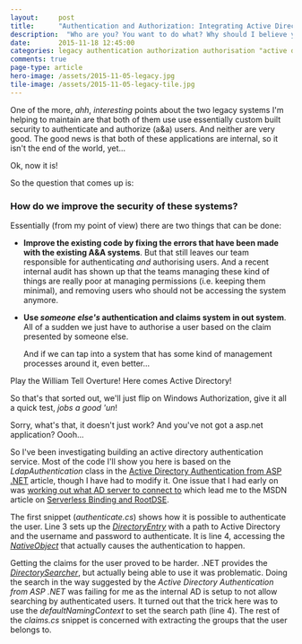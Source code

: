 ```yaml
---
layout: 	post
title:  	"Authentication and Authorization: Integrating Active Directory"
description:  "Who are you? You want to do what? Why should I believe you?"
date:   	2015-11-18 12:45:00
categories: legacy authentication authorization authorisation "active directory" ad ldap dotnet
comments: true
page-type: article
hero-image: /assets/2015-11-05-legacy.jpg
tile-image: /assets/2015-11-05-legacy-tile.jpg
---
```

One of the more, _ahh_, _interesting_ points about the two legacy systems I'm helping to maintain are that both of them use use essentially custom built security to authenticate and authorize (a&a) users. And neither are very good. The good news is that both of these applications are internal, so it isn't the end of the world, yet...

Ok, now it is!

So the question that comes up is:

### How do we improve the security of these systems? ###

Essentially (from my point of view) there are two things that can be done:

* **Improve the existing code by fixing the errors that have been made with the existing A&A systems**. But that still leaves our team responsible for authenticating _and_ authorising users. And a recent internal audit has shown up that the teams managing these kind of things are really poor at managing permissions (i.e. keeping them minimal), and removing users who should not be accessing the system anymore.

* **Use _someone else's_ authentication and claims system in out system**. All of a sudden we just have to authorise a user based on the claim presented by someone else.

  And if we can tap into a system that has some kind of management processes around it, even better...

Play the William Tell Overture! Here comes Active Directory!

So that's that sorted out, we'll just flip on Windows Authorization, give it all a quick test, _jobs a good 'un_!

Sorry, what's that, it doesn't just work? And you've not got a asp.net application? Oooh...

So I've been investigating building an active directory authentication service. Most of the code I'll show you here is based on the _LdapAuthentication_ class in the [Active Directory Authentication from ASP .NET](<https://msdn.microsoft.com/en-us/library/ms180890(v=vs.80).aspx>) article, though I have had to modify it. One issue that I had early on was [working out what AD server to connect to](http://stackoverflow.com/a/749316/747649) which lead me to the MSDN article on [Serverless Binding and RootDSE](<https://msdn.microsoft.com/en-us/library/ms677945(VS.85).aspx>).

<script src="https://gist.github.com/steve-codemunkies/3ff6e307b2ee9f4fde1b.js"></script>

The first snippet (_authenticate.cs_) shows how it is possible to authenticate the user. Line 3 sets up the [_DirectoryEntry_](<https://msdn.microsoft.com/en-us/library/system.directoryservices.directoryentry(v=vs.110).aspx>) with a path to Active Directory and the username and password to authenticate. It is line 4, accessing the [_NativeObject_](<https://msdn.microsoft.com/en-us/library/system.directoryservices.directoryentry.nativeobject(v=vs.110).aspx>) that actually causes the authentication to happen.

Getting the claims for the user proved to be harder. .NET provides the [_DirectorySearcher_](<https://msdn.microsoft.com/en-us/library/system.directoryservices.directorysearcher(v=vs.110).aspx>), but actually being able to use it was problematic. Doing the search in the way suggested by the _Active Directory Authentication from ASP .NET_ was failing for me as the internal AD is setup to not allow searching by authenticated users. It turned out that the trick here was to use the _defaultNamingContext_ to set the search path (line 4). The rest of the _claims.cs_ snippet is concerned with extracting the groups that the user belongs to.
